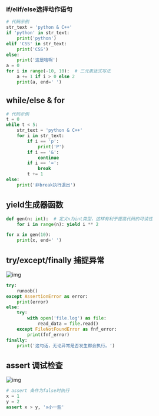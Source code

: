 ### if/elif/else选择动作语句

```python
# 代码示例
str_text = 'python & C++'
if 'python' in str_text:
    print('python')
elif 'CSS' in str_text:
    print('CSS')
else:
    print('这是啥啊')
a = 0
for i in range(-10, 10):  # 三元表达式写法
    a += 1 if i > 0 else 2
    print(a, end=' ')
```



## while/else & for

```python
# 代码示例
t = 0
while t < 5:
    str_text = 'python & C++'
    for i in str_text:
        if i == 'p':
            print('P')
        if i == '&':
            continue
        if i == '=':
            break
        t += 1
else:
    print('非break执行退出')
```



## yield生成器函数

```python
def gen(n: int):  # 定义n为int类型，这样有利于提高代码的可读性 
    for i in range(n): yield i ** 2

for x in gen(10):
    print(x, end=' ')
```



## try/except/finally 捕捉异常

![img](try_except_else_finally-1804808.png)

```python
try:
    runoob()
except AssertionError as error:
    print(error)
else:
    try:
        with open('file.log') as file:
            read_data = file.read()
    except FileNotFoundError as fnf_error:
        print(fnf_error)
finally:
    print('这句话，无论异常是否发生都会执行。')
```



## assert 调试检查

![img](assert-1805161.png)

```python
# assert 条件为false时执行
x = 1
y = 2
assert x > y, 'x小一些'
```

